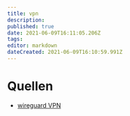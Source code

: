 ```yaml
---
title: vpn
description: 
published: true
date: 2021-06-09T16:11:05.206Z
tags: 
editor: markdown
dateCreated: 2021-06-09T16:10:59.991Z
---
```


# Quellen

* [wireguard VPN](https://www.wireguard.com/)
